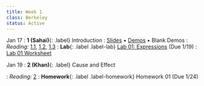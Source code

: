 ```yaml
---
title: Week 1
class: Berkeley
status: Active
---
```


Jan 17
: **1 (Sahai)**{: .label} Introduction
   : [Slides](https://docs.google.com/presentation/d/1TR6KF4PVERY-KktaDjmZms8wlnqykW0ZaVqSqF2ZUWk/edit?usp=drive_link) &#8226; [Demos](https://data8.datahub.berkeley.edu/hub/user-redirect/git-pull?repo=https%3A%2F%2Fgithub.com%2Fdata-8%2Fmaterials-sp24&urlpath=tree%2Fmaterials-sp24%2Flec%2Flec01%2Flec01.ipynb&branch=main) &#8226; Blank Demos
: *Reading:* [1.1](https://inferentialthinking.com/chapters/01/1/intro.html), [1.2](https://inferentialthinking.com/chapters/01/2/why-data-science.html), [1.3](https://inferentialthinking.com/chapters/01/3/Plotting_the_Classics.html)
: **Lab**{: .label .label-lab} [Lab 01: Expressions](https://data8.datahub.berkeley.edu/hub/user-redirect/git-pull?repo=https%3A%2F%2Fgithub.com%2Fdata-8%2Fmaterials-sp24&urlpath=tree%2Fmaterials-sp24%2Flab%2Flab01%2Flab01.ipynb) (Due 1/19)
   : [Lab 01 Worksheet](https://drive.google.com/file/d/1xH5ULcAX-Wrr3jy9ylk_sSWTOUyuIOeG/view?usp=sharing)


Jan 19
: **2 (Khan)**{: .label} Cause and Effect
 <!-- : [Slides](#) &#8226; [Demos](#) &#8226; [Blank Demos](#) -->
: *Reading:* [2](https://inferentialthinking.com/chapters/02/causality-and-experiments.html)
: **Homework**{: .label .label-homework} Homework 01 (Due 1/24)
